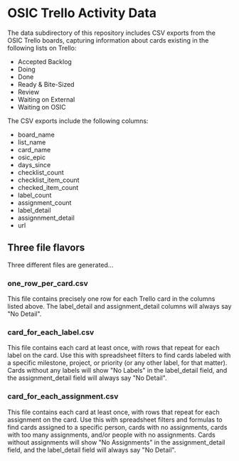 # OSIC Trello Activity Data

The data subdirectory of this repository includes CSV exports from the OSIC Trello boards, capturing information about cards existing in the following lists on Trello:

* Accepted Backlog
* Doing
* Done
* Ready & Bite-Sized
* Review
* Waiting on External
* Waiting on OSIC

The CSV exports include the following columns:

* board_name
* list_name
* card_name
* osic_epic
* days_since
* checklist_count
* checklist_item_count
* checked_item_count
* label_count
* assignment_count
* label_detail
* assignnment_detail
* url

## Three file flavors

Three different files are generated...

### one_row_per_card.csv

This file contains precisely one row for each Trello card in the columns listed above. The label_detail and assignment_detail columns will always say "No Detail".

### card_for_each_label.csv

This file contains each card at least once, with rows that repeat for each label on the card.  Use this with spreadsheet filters to find cards labeled with a specific milestone, project, or priority (or any other label, for that matter).  Cards without any labels will show "No Labels" in the label_detail field, and the assignment_detail field will always say "No Detail".

### card_for_each_assignment.csv

This file contains each card at least once, with rows that repeat for each assignment on the card.  Use this with spreadsheet filters and formulas to find cards assigned to a specific person, cards with no assignments, cards with too many assignments, and/or people with no assignments. Cards without assignments will show "No Assignments" in the assignment_detail field, and the label_detail field will always say "No Detail".
